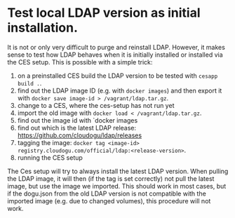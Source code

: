 # Test local LDAP version as initial installation.

It is not or only very difficult to purge and reinstall LDAP.
However, it makes sense to test how LDAP behaves when it is initially installed or installed via the
CES setup. This is possible with a simple trick:

1. on a preinstalled CES build the LDAP version to be tested with `cesapp build .`.
2. find out the LDAP image ID (e.g. with `docker images`) and then export it with `docker save image-id > /vagrant/ldap.tar.gz`.
3. change to a CES, where the ces-setup has not run yet
4. import the old image with `docker load < /vagrant/ldap.tar.gz`.
5. find out the image id with `docker images
6. find out which is the latest LDAP release: https://github.com/cloudogu/ldap/releases
7. tagging the image: `docker tag <image-id> registry.cloudogu.com/official/ldap:<release-version>`.
8. running the CES setup

The Ces setup will try to always install the latest LDAP version.
When pulling the LDAP image, it will then (if the tag is set correctly) not pull the latest image, but use
the image we imported.
This should work in most cases, but if the dogu.json from the old LDAP version is not compatible with the
imported image (e.g. due to changed volumes), this procedure will not work.
